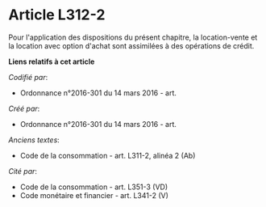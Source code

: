 # Article L312-2

Pour l'application des dispositions du présent chapitre, la location-vente et la location avec option d'achat sont assimilées
à des opérations de crédit.

**Liens relatifs à cet article**

_Codifié par_:

  - Ordonnance n°2016-301 du 14 mars 2016 - art.

_Créé par_:

  - Ordonnance n°2016-301 du 14 mars 2016 - art.

_Anciens textes_:

  - Code de la consommation - art. L311-2, alinéa 2 (Ab)

_Cité par_:

  - Code de la consommation - art. L351-3 (VD)
  - Code monétaire et financier - art. L341-2 (V)
